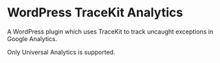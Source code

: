 WordPress TraceKit Analytics
=====================

A WordPress plugin which uses TraceKit to track uncaught exceptions in Google Analytics.

Only Universal Analytics is supported.

